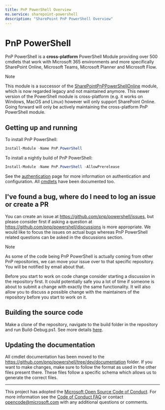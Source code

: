 ```yaml
---
title: PnP PowerShell Overview
ms.service: sharepoint-powershell
description: "SharePoint PnP PowerShell Overview"
---
```



# PnP PowerShell
PnP PowerShell is a **cross-platform** PowerShell Module providing over 500 cmdlets that work with Microsoft 365 environments and more specifically SharePoint Online, Microsoft Teams, Microsoft Planner and Microsoft Flow.

> [!NOTE]
> This module is a successor of the [SharePointPnPPowerShellOnline](https://github.com/pnp/pnp-powershell) module, which is now regarded legacy and not maintained anymore. This newer version of the PowerShell module is cross-platform (e.g. it works on Windows, MacOS and Linux) however will only support SharePoint Online. Going forward will only be actively maintaining the cross-platform PnP PowerShell module.

## Getting up and running

To install PnP PowerShell:

```powershell
Install-Module -Name PnP.PowerShell
```

To install a nightly build of PnP PowerShell:
```powershell
Install-Module -Name PnP.PowerShell -AllowPrerelease
```

See the [authentication](https://pnp.github.io/powershell/articles/authentication.html) page for more information on authentication and configuration. All [cmdlets](https://pnp.github.io/powershell/cmdlets/Add-PnPAlert.html) have been documented too.

## I've found a bug, where do I need to log an issue or create a PR

You can create an issue at https://github.com/pnp/powershell/issues, but please consider first if asking a question at https://github.com/pnp/powershell/discussions is more appropriate. We would like to focus the issues on actual bugs whereas PnP PowerShell related questions can be asked in the discussions section.

> [!NOTE]
> As some of the code being PnP PowerShell is actually coming from other PnP repositories, we can move your issue over to that specific repository. You will be notified by email about that.

Before you start to work on code change consider starting a discussion in the repository first. It could potentially safe you a lot of time if someone is about to submit a change with exactly the same functionality. It will also allow you to discuss a possible change with the maintainers of the repository before you start to work on it.

## Building the source code

Make a clone of the repository, navigate to the build folder in the repository and run Build-Debug.ps1. See more details [here](https://pnp.github.io/powershell/articles/buildingsource.html).

## Updating the documentation

All cmdlet documentation has been moved to the https://github.com/pnp/powershell/tree/dev/documentation folder. If you want to make changes, make sure to follow the format as used in the other files present there. These files follow a specific schema which allows us to generate the correct files.

-------
This project has adopted the [Microsoft Open Source Code of Conduct](https://opensource.microsoft.com/codeofconduct/). For more information see the [Code of Conduct FAQ](https://opensource.microsoft.com/codeofconduct/faq/) or contact [opencode@microsoft.com](mailto:opencode@microsoft.com) with any additional questions or comments.
